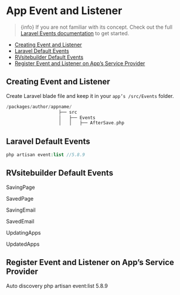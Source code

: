 # App Event and Listener

 > {info} If you are not familiar with its concept. Check out the full [Laravel Events documentation](https://laravel.com/docs/master/events) to get started. 

  - [Creating Event and Listener](#Creating-Event-and-Listener) 
  - [Laravel Default Events](#Laravel-Default-Events)
  - [RVsitebuilder Default Events](#RVsitebuilder-Default-Events)
  - [Register Event and Listener on App’s Service Provider](#Register-Event-and-Listener-on-App-Service-Provider) 


<a name="Creating-Event-and-Listener"></a>
## Creating Event and Listener

Create Laravel blade file and keep it in your `app’s /src/Events` folder. 

```php
/packages/author/appname/
                    ├── src
                    │   ├── Events
                    │   │   ├── AfterSave.php
```

<a name="Laravel-Default-Events"></a>
## Laravel Default Events 
```php
php artisan event:list //5.8.9
```
<a name="RVsitebuilder-Default-Events"></a>
## RVsitebuilder Default Events

SavingPage 

SavedPage 

SavingEmail 

SavedEmail 

UpdatingApps 

UpdatedApps 

 
<a name="Register-Event-and-Listener-on-App-Service-Provider"></a>
## Register Event and Listener on App’s Service Provider 

Auto discovery
php artisan event:list  5.8.9
